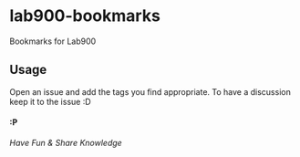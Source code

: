 # lab900-bookmarks
Bookmarks for Lab900

## Usage
Open an issue and add the tags you find appropriate. To have a discussion keep it to the issue :D 


#### :P
_Have Fun & Share Knowledge_
